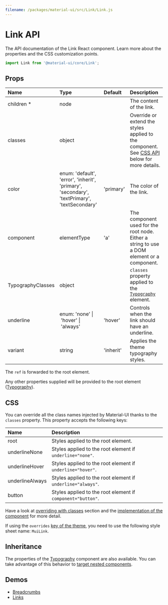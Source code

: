 ```yaml
---
filename: /packages/material-ui/src/Link/Link.js
---
```


<!--- This documentation is automatically generated, do not try to edit it. -->

# Link API

<p class="description">The API documentation of the Link React component. Learn more about the properties and the CSS customization points.</p>

```js
import Link from '@material-ui/core/Link';
```



## Props

| Name | Type | Default | Description |
|:-----|:-----|:--------|:------------|
| <span class="prop-name required">children&nbsp;*</span> | <span class="prop-type">node</span> |  | The content of the link. |
| <span class="prop-name">classes</span> | <span class="prop-type">object</span> |  | Override or extend the styles applied to the component. See [CSS API](#css) below for more details. |
| <span class="prop-name">color</span> | <span class="prop-type">enum:&nbsp;'default', 'error', 'inherit', 'primary', 'secondary', 'textPrimary', 'textSecondary'<br></span> | <span class="prop-default">'primary'</span> | The color of the link. |
| <span class="prop-name">component</span> | <span class="prop-type">elementType</span> | <span class="prop-default">'a'</span> | The component used for the root node. Either a string to use a DOM element or a component. |
| <span class="prop-name">TypographyClasses</span> | <span class="prop-type">object</span> |  | `classes` property applied to the [`Typography`](/api/typography/) element. |
| <span class="prop-name">underline</span> | <span class="prop-type">enum:&nbsp;'none'&nbsp;&#124;<br>&nbsp;'hover'&nbsp;&#124;<br>&nbsp;'always'<br></span> | <span class="prop-default">'hover'</span> | Controls when the link should have an underline. |
| <span class="prop-name">variant</span> | <span class="prop-type">string</span> | <span class="prop-default">'inherit'</span> | Applies the theme typography styles. |

The `ref` is forwarded to the root element.

Any other properties supplied will be provided to the root element ([Typography](/api/typography/)).

## CSS

You can override all the class names injected by Material-UI thanks to the `classes` property.
This property accepts the following keys:


| Name | Description |
|:-----|:------------|
| <span class="prop-name">root</span> | Styles applied to the root element.
| <span class="prop-name">underlineNone</span> | Styles applied to the root element if `underline="none"`.
| <span class="prop-name">underlineHover</span> | Styles applied to the root element if `underline="hover"`.
| <span class="prop-name">underlineAlways</span> | Styles applied to the root element if `underline="always"`.
| <span class="prop-name">button</span> | Styles applied to the root element if `component="button"`.

Have a look at [overriding with classes](/customization/overrides/#overriding-with-classes) section
and the [implementation of the component](https://github.com/mui-org/material-ui/blob/next/packages/material-ui/src/Link/Link.js)
for more detail.

If using the `overrides` [key of the theme](/customization/themes/#css),
you need to use the following style sheet name: `MuiLink`.

## Inheritance

The properties of the [Typography](/api/typography/) component are also available.
You can take advantage of this behavior to [target nested components](/guides/api/#spread).

## Demos

- [Breadcrumbs](/demos/breadcrumbs/)
- [Links](/style/links/)

